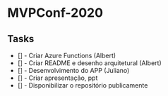 # MVPConf-2020

## Tasks
- [] - Criar Azure Functions (Albert)
- [] - Criar README e desenho arquitetural (Albert)
- [] - Desenvolvimento do APP (Juliano)
- [] - Criar apresentação, ppt
- [] - Disponibilizar o repositório publicamente

